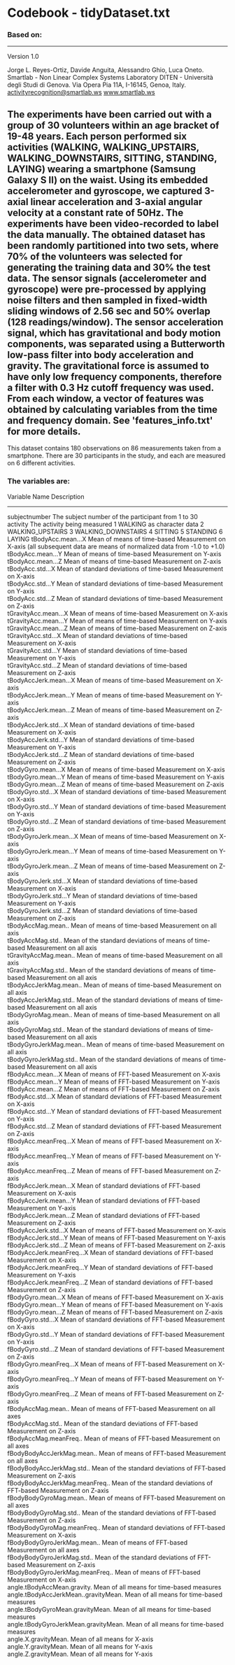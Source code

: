 # Codebook - tidyDataset.txt

### Based on:
-------------------------------------------------------------
Version 1.0

Jorge L. Reyes-Ortiz, Davide Anguita, Alessandro Ghio, Luca Oneto.
Smartlab - Non Linear Complex Systems Laboratory
DITEN - Università degli Studi di Genova.
Via Opera Pia 11A, I-16145, Genoa, Italy.
activityrecognition@smartlab.ws
www.smartlab.ws


The experiments have been carried out with a group of 30 volunteers within an age bracket of 19-48 years. 
Each person performed six activities (WALKING, WALKING_UPSTAIRS, WALKING_DOWNSTAIRS, SITTING, STANDING, LAYING) wearing a 
smartphone (Samsung Galaxy S II) on the waist. Using its embedded accelerometer and gyroscope, we captured 3-axial linear 
acceleration and 3-axial angular velocity at a constant rate of 50Hz. The experiments have been video-recorded to label the 
data manually. The obtained dataset has been randomly partitioned into two sets, where 70% of the volunteers was selected 
for generating the training data and 30% the test data. The sensor signals (accelerometer and gyroscope) were pre-processed 
by applying noise filters and then sampled in fixed-width sliding windows of 2.56 sec and 50% overlap (128 readings/window).
The sensor acceleration signal, which has gravitational and body motion components, was separated using a Butterworth 
low-pass filter into body acceleration and gravity. 
The gravitational force is assumed to have only low frequency components, therefore a filter with 0.3 Hz cutoff frequency was used. From each window, a vector of features was obtained by calculating variables from the time and frequency domain. 
See 'features_info.txt' for more details. 
------------------------------------------------------------------

This dataset contains 180 observations on 86 measurements taken from a smartphone. 
There are 30 participants in the study, and each are measured on 6 different activities.

### The variables are:


Variable Name				Description
-------------				-----------				
subjectnumber				The subject number of the participant from 1 to 30	
activity				The activity being measured	1 WALKING
					as character data		2 WALKING_UPSTAIRS
									3 WALKING_DOWNSTAIRS
									4 SITTING
									5 STANDING
									6 LAYING
tBodyAcc.mean...X			Mean of means of time-based Measurement on X-axis (all subsequent data are means of normalized data from -1.0 to +1.0)		
tBodyAcc.mean...Y			Mean of means  of time-based Measurement on Y-axis		
tBodyAcc.mean...Z			Mean of means  of time-based Measurement on Z-axis		
tBodyAcc.std...X			Mean of standard deviations of time-based Measurement on X-axis		
tBodyAcc.std...Y			Mean of standard deviations  of time-based Measurement on Y-axis		
tBodyAcc.std...Z			Mean of standard deviations  of time-based Measurement on Z-axis		
tGravityAcc.mean...X			Mean of means of time-based Measurement on X-axis		
tGravityAcc.mean...Y			Mean of means  of time-based Measurement on Y-axis		
tGravityAcc.mean...Z			Mean of means  of time-based Measurement on Z-axis		
tGravityAcc.std...X			Mean of standard deviations of time-based Measurement on X-axis		
tGravityAcc.std...Y			Mean of standard deviations  of time-based Measurement on Y-axis		
tGravityAcc.std...Z			Mean of standard deviations  of time-based Measurement on Z-axis		
tBodyAccJerk.mean...X			Mean of means of time-based Measurement on X-axis		
tBodyAccJerk.mean...Y			Mean of means  of time-based Measurement on Y-axis		
tBodyAccJerk.mean...Z			Mean of means  of time-based Measurement on Z-axis		
tBodyAccJerk.std...X			Mean of standard deviations of time-based Measurement on X-axis		
tBodyAccJerk.std...Y			Mean of standard deviations  of time-based Measurement on Y-axis		
tBodyAccJerk.std...Z			Mean of standard deviations  of time-based Measurement on Z-axis		
tBodyGyro.mean...X			Mean of means of time-based Measurement on X-axis		
tBodyGyro.mean...Y			Mean of means  of time-based Measurement on Y-axis		
tBodyGyro.mean...Z			Mean of means  of time-based Measurement on Z-axis		
tBodyGyro.std...X			Mean of standard deviations of time-based Measurement on X-axis		
tBodyGyro.std...Y			Mean of standard deviations  of time-based Measurement on Y-axis		
tBodyGyro.std...Z			Mean of standard deviations  of time-based Measurement on Z-axis		
tBodyGyroJerk.mean...X			Mean of means of time-based Measurement on X-axis		
tBodyGyroJerk.mean...Y			Mean of means  of time-based Measurement on Y-axis		
tBodyGyroJerk.mean...Z			Mean of means  of time-based Measurement on Z-axis		
tBodyGyroJerk.std...X			Mean of standard deviations of time-based Measurement on X-axis		
tBodyGyroJerk.std...Y			Mean of standard deviations  of time-based Measurement on Y-axis		
tBodyGyroJerk.std...Z			Mean of standard deviations  of time-based Measurement on Z-axis		
tBodyAccMag.mean..			Mean of means of time-based Measurement on all axis		
tBodyAccMag.std..			Mean of the standard deviations of means of time-based Measurement on all axis		
tGravityAccMag.mean..			Mean of means of time-based Measurement on all axis		
tGravityAccMag.std..			Mean of the standard deviations of means of time-based Measurement on all axis		
tBodyAccJerkMag.mean..			Mean of means of time-based Measurement on all axis		
tBodyAccJerkMag.std..			Mean of the standard deviations of means of time-based Measurement on all axis		
tBodyGyroMag.mean..			Mean of means of time-based Measurement on all axis		
tBodyGyroMag.std..			Mean of the standard deviations of means of time-based Measurement on all axis		
tBodyGyroJerkMag.mean..			Mean of means of time-based Measurement on all axis		
tBodyGyroJerkMag.std..			Mean of the standard deviations of means of time-based Measurement on all axis		
fBodyAcc.mean...X			Mean of means of FFT-based Measurement on X-axis		
fBodyAcc.mean...Y			Mean of means  of FFT-based Measurement on Y-axis		
fBodyAcc.mean...Z			Mean of means  of FFT-based Measurement on Z-axis		
fBodyAcc.std...X			Mean of standard deviations of FFT-based Measurement on X-axis		
fBodyAcc.std...Y			Mean of standard deviations  of FFT-based Measurement on Y-axis		
fBodyAcc.std...Z			Mean of standard deviations  of FFT-based Measurement on Z-axis		
fBodyAcc.meanFreq...X			Mean of means of FFT-based Measurement on X-axis		
fBodyAcc.meanFreq...Y			Mean of means  of FFT-based Measurement on Y-axis		
fBodyAcc.meanFreq...Z			Mean of means  of FFT-based Measurement on Z-axis		
fBodyAccJerk.mean...X			Mean of standard deviations of FFT-based Measurement on X-axis		
fBodyAccJerk.mean...Y			Mean of standard deviations  of FFT-based Measurement on Y-axis		
fBodyAccJerk.mean...Z			Mean of standard deviations  of FFT-based Measurement on Z-axis		
fBodyAccJerk.std...X			Mean of means of FFT-based Measurement on X-axis		
fBodyAccJerk.std...Y			Mean of means  of FFT-based Measurement on Y-axis		
fBodyAccJerk.std...Z			Mean of means  of FFT-based Measurement on Z-axis		
fBodyAccJerk.meanFreq...X		Mean of standard deviations of FFT-based Measurement on X-axis		
fBodyAccJerk.meanFreq...Y		Mean of standard deviations  of FFT-based Measurement on Y-axis		
fBodyAccJerk.meanFreq...Z		Mean of standard deviations  of FFT-based Measurement on Z-axis		
fBodyGyro.mean...X			Mean of means of FFT-based Measurement on X-axis		
fBodyGyro.mean...Y			Mean of means  of FFT-based Measurement on Y-axis		
fBodyGyro.mean...Z			Mean of means  of FFT-based Measurement on Z-axis		
fBodyGyro.std...X			Mean of standard deviations of FFT-based Measurement on X-axis		
fBodyGyro.std...Y			Mean of standard deviations  of FFT-based Measurement on Y-axis		
fBodyGyro.std...Z			Mean of standard deviations  of FFT-based Measurement on Z-axis		
fBodyGyro.meanFreq...X			Mean of means of FFT-based Measurement on X-axis		
fBodyGyro.meanFreq...Y			Mean of means  of FFT-based Measurement on Y-axis		
fBodyGyro.meanFreq...Z			Mean of means  of FFT-based Measurement on Z-axis		
fBodyAccMag.mean..			Mean of means  of FFT-based Measurement on all axes		
fBodyAccMag.std..			Mean of the standard deviations of FFT-based Measurement on Z-axis		
fBodyAccMag.meanFreq..			Mean of means  of FFT-based Measurement on all axes		
fBodyBodyAccJerkMag.mean..		Mean of means  of FFT-based Measurement on all axes		
fBodyBodyAccJerkMag.std..		Mean of the standard deviations of FFT-based Measurement on Z-axis		
fBodyBodyAccJerkMag.meanFreq..		Mean of the standard deviations of FFT-based Measurement on Z-axis		
fBodyBodyGyroMag.mean..			Mean of means  of FFT-based Measurement on all axes		
fBodyBodyGyroMag.std..			Mean of the standard deviations of FFT-based Measurement on Z-axis		
fBodyBodyGyroMag.meanFreq..		Mean of standard deviations of FFT-based Measurement on X-axis		
fBodyBodyGyroJerkMag.mean..		Mean of means  of FFT-based Measurement on all axes		
fBodyBodyGyroJerkMag.std..		Mean of the standard deviations of FFT-based Measurement on Z-axis		
fBodyBodyGyroJerkMag.meanFreq..		Mean of means of FFT-based Measurement on X-axis		
angle.tBodyAccMean.gravity.		Mean of all means for time-based measures		
angle.tBodyAccJerkMean..gravityMean.	Mean of all means for time-based measures		
angle.tBodyGyroMean.gravityMean.	Mean of all means for time-based measures		
angle.tBodyGyroJerkMean.gravityMean.	Mean of all means for time-based measures		
angle.X.gravityMean.			Mean of all means for X-axis		
angle.Y.gravityMean.			Mean of all means for Y-axis		
angle.Z.gravityMean.			Mean of all means for Y-axis		

